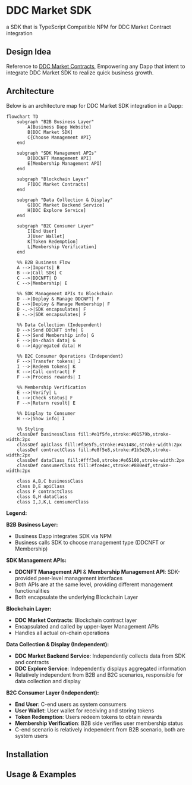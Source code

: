 # DDC Market SDK

a SDK that is TypeScript Compatible NPM for DDC Market Contract integration

## Design Idea

Reference to [DDC Market Contracts](https://github.com/DataDanceChain/DDC-Market-Contracts), Empowering any Dapp that intent to integrate DDC Market SDK to realize quick business growth.

## Architecture

Below is an architecture map for DDC Market SDK integration in a Dapp:

```mermaid
flowchart TD
    subgraph "B2B Business Layer"
        A[Business Dapp Website]
        B[DDC Market SDK]
        C{Choose Management API}
    end

    subgraph "SDK Management APIs"
        D[DDCNFT Management API]
        E[Membership Management API]
    end

    subgraph "Blockchain Layer"
        F[DDC Market Contracts]
    end

    subgraph "Data Collection & Display"
        G[DDC Market Backend Service]
        H[DDC Explore Service]
    end

    subgraph "B2C Consumer Layer"
        I[End User]
        J[User Wallet]
        K[Token Redemption]
        L[Membership Verification]
    end

    %% B2B Business Flow
    A -->|Imports| B
    B -->|Call SDK| C
    C -->|DDCNFT| D
    C -->|Membership| E

    %% SDK Management APIs to Blockchain
    D -->|Deploy & Manage DDCNFT| F
    E -->|Deploy & Manage Membership| F
    D -.->|SDK encapsulates| F
    E -.->|SDK encapsulates| F

    %% Data Collection (Independent)
    D -->|Send DDCNFT info| G
    E -->|Send Membership info| G
    F -->|On-chain data| G
    G -->|Aggregated data| H

    %% B2C Consumer Operations (Independent)
    F -->|Transfer tokens| J
    I -->|Redeem tokens| K
    K -->|Call contract| F
    F -->|Process rewards| I

    %% Membership Verification
    E -->|Verify| L
    L -->|Check status| F
    F -->|Return result| E

    %% Display to Consumer
    H -->|Show info| I

    %% Styling
    classDef businessClass fill:#e1f5fe,stroke:#01579b,stroke-width:2px
    classDef apiClass fill:#f3e5f5,stroke:#4a148c,stroke-width:2px
    classDef contractClass fill:#e8f5e8,stroke:#1b5e20,stroke-width:2px
    classDef dataClass fill:#fff3e0,stroke:#e65100,stroke-width:2px
    classDef consumerClass fill:#fce4ec,stroke:#880e4f,stroke-width:2px

    class A,B,C businessClass
    class D,E apiClass
    class F contractClass
    class G,H dataClass
    class I,J,K,L consumerClass

```

**Legend:**

**B2B Business Layer:**

- Business Dapp integrates SDK via NPM
- Business calls SDK to choose management type (DDCNFT or Membership)

**SDK Management APIs:**

- **DDCNFT Management API** & **Membership Management API**: SDK-provided peer-level management interfaces
- Both APIs are at the same level, providing different management functionalities
- Both encapsulate the underlying Blockchain Layer

**Blockchain Layer:**

- **DDC Market Contracts**: Blockchain contract layer
- Encapsulated and called by upper-layer Management APIs
- Handles all actual on-chain operations

**Data Collection & Display (Independent):**

- **DDC Market Backend Service**: Independently collects data from SDK and contracts
- **DDC Explore Service**: Independently displays aggregated information
- Relatively independent from B2B and B2C scenarios, responsible for data collection and display

**B2C Consumer Layer (Independent):**

- **End User**: C-end users as system consumers
- **User Wallet**: User wallet for receiving and storing tokens
- **Token Redemption**: Users redeem tokens to obtain rewards
- **Membership Verification**: B2B side verifies user membership status
- C-end scenario is relatively independent from B2B scenario, both are system users

## Installation

## Usage & Examples
